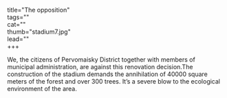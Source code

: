 title="The opposition"  
tags=""  
cat=""  
thumb="stadium7.jpg"  
lead=""  
+++  

We, the citizens of Pervomaisky District together with members of municipal administration, are against this renovation decision.The construction of the stadium demands the annihilation of 40000 square meters of the forest and over 300 trees. It’s a severe blow to the ecological environment of the area.

